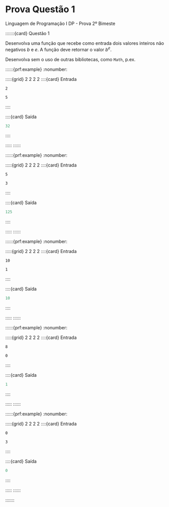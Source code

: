 # Prova Questão 1

Linguagem de Programação I DP - Prova 2º Bimeste

:::::::{card} Questão 1

Desenvolva uma função que recebe como entrada dois valores inteiros não negativos $b$ e $e$. A função deve retornar o valor $b^e$.

Desenvolva sem o uso de outras bibliotecas, como `Math`, p.ex.

::::::{prf:example}
:nonumber:
<!-- :class: dropdown -->

:::::{grid} 2 2 2 2
::::{card} Entrada
```
2
```
```
5
```
::::

::::{card} Saída
```c
32
```
::::

:::::
::::::

::::::{prf:example}
:nonumber:
<!-- :class: dropdown -->

:::::{grid} 2 2 2 2
::::{card} Entrada
```
5
```
```
3
```
::::

::::{card} Saída
```c
125
```
::::

:::::
::::::

::::::{prf:example}
:nonumber:
<!-- :class: dropdown -->

:::::{grid} 2 2 2 2
::::{card} Entrada
```
10
```
```
1
```
::::

::::{card} Saída
```c
10
```
::::

:::::
::::::

::::::{prf:example}
:nonumber:
<!-- :class: dropdown -->

:::::{grid} 2 2 2 2
::::{card} Entrada
```
8
```
```
0
```
::::

::::{card} Saída
```c
1
```
::::

:::::
::::::

::::::{prf:example}
:nonumber:
<!-- :class: dropdown -->

:::::{grid} 2 2 2 2
::::{card} Entrada
```
0
```
```
3
```
::::

::::{card} Saída
```c
0
```
::::

:::::
::::::

:::::::
